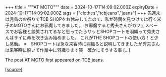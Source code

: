 +++
title = """AT MOTO"""
date = 2024-10-17T14:09:02.000Z
expiryDate = 2024-10-17T14:09:02.000Z
tags = ["clothes","tcbjeans","jeans"]
+++
先週末は児島のお祭りでTCB SHOPをお休みしてたので、私が時間を見つけては行く米子のMOTOさんにお邪魔してきました。 お邪魔すると秀夫さんがカフェスペースでお客様と談笑されてるなと思ってたらサッとSHOPコートを羽織って秀夫さんはサイに命を吹き込み始めました。 これがTHE SHOPコートの使い方！と少し感動。 ※　SHOPコートは急な来客時に羽織ると説明してきましたが秀夫さんは来客時に脱いで作業中に羽織ります笑　確かにそうする事 \[…\]

The post [AT MOTO](http://tcbjeans.com/2024/10/17/49555) first appeared on [TCB jeans](http://tcbjeans.com).

[[source]](http://tcbjeans.com/2024/10/17/49555)
